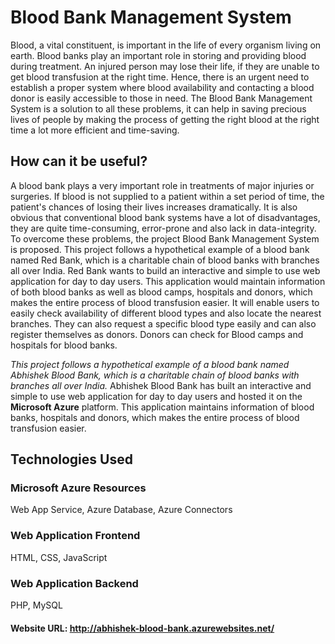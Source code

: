 # Blood Bank Management System

Blood, a vital constituent, is important in the life of every organism living on earth. Blood banks play an important role in storing and providing blood during treatment. An injured person may lose their life, if they are unable to get blood transfusion at the right time. Hence, there is an urgent need to establish a proper system where blood availability and contacting a blood donor is easily accessible to those in need. The Blood Bank Management System is a solution to all these problems, it can help in saving precious lives of people by making the process of getting the right blood at the right time a lot more efficient and time-saving.

## How can it be useful?
A blood bank plays a very important role in treatments of major injuries or surgeries. If blood is not supplied to a patient within a set period of time, the patient's chances of losing their lives increases dramatically. It is also obvious that conventional blood bank systems have a lot of disadvantages, they are quite time-consuming, error-prone and also lack in data-integrity. To overcome these problems, the project Blood Bank Management System is proposed. This project follows a hypothetical example of a blood bank named Red Bank, which is a charitable chain of blood banks with branches all over India. Red Bank wants to build an interactive and simple to use web application for day to day users. This application would maintain information of both blood banks as well as blood camps, hospitals and donors, which makes the entire process of blood transfusion easier. It will enable users to easily check availability of different blood types and also locate the nearest branches. They can also request a specific blood type easily and can also register themselves as donors. Donors can check for Blood camps and hospitals for blood banks.

*This project follows a hypothetical example of a blood bank named Abhishek Blood Bank, which is a charitable chain of blood banks with branches all over India.* 
Abhishek Blood Bank has built an interactive and simple to use web application for day to day users and hosted it on the **Microsoft Azure** platform. This application maintains information of blood banks, hospitals and donors, which makes the entire process of blood transfusion easier. 

## Technologies Used
### Microsoft Azure Resources
Web App Service, Azure Database, Azure Connectors
### Web Application Frontend
HTML, CSS, JavaScript
### Web Application Backend
PHP, MySQL
#### Website URL: http://abhishek-blood-bank.azurewebsites.net/

